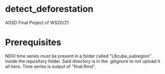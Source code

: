 # detect_deforestation
AOSD Final Project of WS20/21

# Prerequisites
NDVI time series must be present in a folder called "L8cube_subregion" inside the repository folder. Said directory is in the .gitignore to not upload it all here. Time series is output of "final.Rmd".